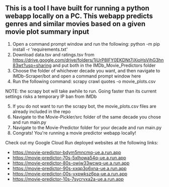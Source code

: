 ## This is a tool I have built for running a python webapp locally on a PC. This webapp predicts genres and similar movies based on a given movie plot summary input

1. Open a command prompt window and run the following: python -m pip install -r 'requirements.txt'
2. Download data.tsv and ratings.tsv from https://drive.google.com/drive/folders/1jUrP8IFY0EKDNt7jXioHsVihG3hn83wt?usp=sharing and put both in the IMDb_Movie_Predictors folder
3. Choose the folder of whichever decade you want, and then navigate to IMDb-Scraper/bot and open a command prompt window here
4. Run the following command: scrapy crawl quotes -o movie_plots.csv

NOTE: the scrapy bot will take awhile to run. Going faster than its current settings risks a temporary IP ban from IMDb

5. If you do not want to run the scrapy bot, the movie_plots.csv files are already included in the repo
6. Navigate to the Movie-Pickler/src folder of the same decade you chose and run main.py
7. Navigate to the Movie-Predictor folder for your decade and run main.py
8. Congrats! You're running a movie predictor webapp locally!

Check out my Google Cloud Run deployed websites at the following links:
* https://movie-predictor-bdym5mncmq-ue.a.run.app
* https://movie-predictor-70s-5xlhowa54q-ue.a.run.app
* https://movie-predictor-80s-owjw33wcwq-ue.a.run.app
* https://movie-predictor-90s-xxqp3o6xna-ue.a.run.app
* https://movie-predictor-00s-yxpwksz6pa-ue.a.run.app
* https://movie-predictor-10s-7sycrvxa2a-ue.a.run.app
